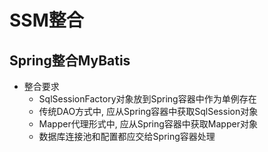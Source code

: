 # SSM整合

## Spring整合MyBatis

* 整合要求
    - SqlSessionFactory对象放到Spring容器中作为单例存在
    - 传统DAO方式中, 应从Spring容器中获取SqlSession对象
    - Mapper代理形式中, 应从Spring容器中获取Mapper对象
    - 数据库连接池和配置都应交给Spring容器处理
